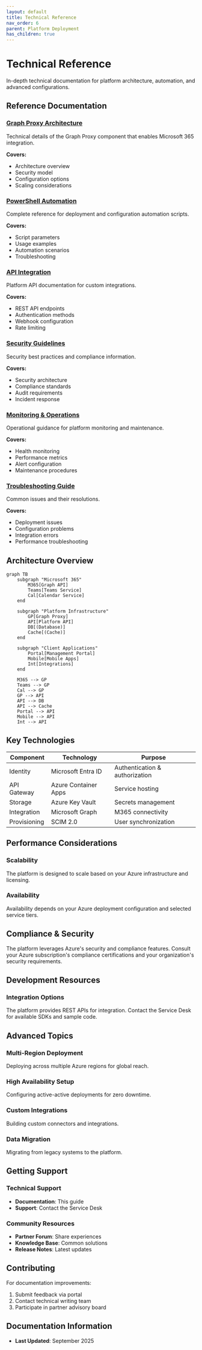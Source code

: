 ```yaml
---
layout: default
title: Technical Reference
nav_order: 6
parent: Platform Deployment
has_children: true
---
```


# Technical Reference

In-depth technical documentation for platform architecture, automation, and advanced configurations.

## Reference Documentation

### [Graph Proxy Architecture](graph-proxy)
Technical details of the Graph Proxy component that enables Microsoft 365 integration.

**Covers:**
- Architecture overview
- Security model
- Configuration options
- Scaling considerations

### [PowerShell Automation](powershell-scripts)
Complete reference for deployment and configuration automation scripts.

**Covers:**
- Script parameters
- Usage examples
- Automation scenarios
- Troubleshooting

### [API Integration](api-integration)
Platform API documentation for custom integrations.

**Covers:**
- REST API endpoints
- Authentication methods
- Webhook configuration
- Rate limiting

### [Security Guidelines](security)
Security best practices and compliance information.

**Covers:**
- Security architecture
- Compliance standards
- Audit requirements
- Incident response

### [Monitoring & Operations](monitoring)
Operational guidance for platform monitoring and maintenance.

**Covers:**
- Health monitoring
- Performance metrics
- Alert configuration
- Maintenance procedures

### [Troubleshooting Guide](troubleshooting)
Common issues and their resolutions.

**Covers:**
- Deployment issues
- Configuration problems
- Integration errors
- Performance troubleshooting

## Architecture Overview

```mermaid
graph TB
    subgraph "Microsoft 365"
        M365[Graph API]
        Teams[Teams Service]
        Cal[Calendar Service]
    end
    
    subgraph "Platform Infrastructure"
        GP[Graph Proxy]
        API[Platform API]
        DB[(Database)]
        Cache[(Cache)]
    end
    
    subgraph "Client Applications"
        Portal[Management Portal]
        Mobile[Mobile Apps]
        Int[Integrations]
    end
    
    M365 --> GP
    Teams --> GP
    Cal --> GP
    GP --> API
    API --> DB
    API --> Cache
    Portal --> API
    Mobile --> API
    Int --> API
```

## Key Technologies

| Component | Technology | Purpose |
|-----------|------------|---------|
| Identity | Microsoft Entra ID | Authentication & authorization |
| API Gateway | Azure Container Apps | Service hosting |
| Storage | Azure Key Vault | Secrets management |
| Integration | Microsoft Graph | M365 connectivity |
| Provisioning | SCIM 2.0 | User synchronization |

## Performance Considerations

### Scalability
The platform is designed to scale based on your Azure infrastructure and licensing.

### Availability
Availability depends on your Azure deployment configuration and selected service tiers.

## Compliance & Security

The platform leverages Azure's security and compliance features. Consult your Azure subscription's compliance certifications and your organization's security requirements.

## Development Resources

### Integration Options
The platform provides REST APIs for integration. Contact the Service Desk for available SDKs and sample code.

## Advanced Topics

### Multi-Region Deployment
Deploying across multiple Azure regions for global reach.

### High Availability Setup
Configuring active-active deployments for zero downtime.

### Custom Integrations
Building custom connectors and integrations.

### Data Migration
Migrating from legacy systems to the platform.

## Getting Support

### Technical Support
- **Documentation**: This guide
- **Support**: Contact the Service Desk

### Community Resources
- **Partner Forum**: Share experiences
- **Knowledge Base**: Common solutions
- **Release Notes**: Latest updates

## Contributing

For documentation improvements:
1. Submit feedback via portal
2. Contact technical writing team
3. Participate in partner advisory board

## Documentation Information

- **Last Updated**: September 2025